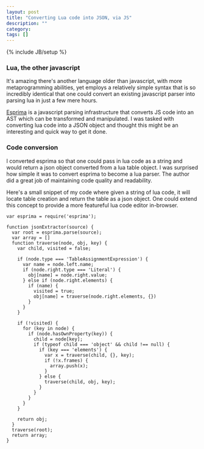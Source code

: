 ```yaml
---
layout: post
title: "Converting Lua code into JSON, via JS"
description: ""
category: 
tags: []
---
```

{% include JB/setup %}

### Lua, the other javascript

It's amazing there's another language older than javascript, with more metaprogramming abilities,
yet employs a relatively simple syntax that is so incredibly identical that one could convert an
existing javascript parser into parsing lua in just a few mere hours.  

[Esprima](http://www.esprima.org) is a javascript parsing infrastructure that converts JS code into
an AST which can be transformed and manipulated.  I was tasked with converting lua code into a 
JSON object and thought this might be an interesting and quick way to get it done.  

### Code conversion

I converted esprima so that one could pass in lua code as a string and would return a json object 
converted from a lua table object.  I was surprised how simple it was to convert esprima to become 
a lua parser.  The author did a great job of maintaining code quality and readability.

Here's a small snippet of my code where given a string of lua code, it will locate table creation
and return the table as a json object.  One could extend this concept to provide a more featureful
lua code editor in-browser.  

    var esprima = require('esprima');

    function jsonExtractor(source) {
      var root = esprima.parse(source);
      var array = []
      function traverse(node, obj, key) {
        var child, visited = false;

        if (node.type === 'TableAssignmentExpression') {
          var name = node.left.name;
          if (node.right.type === 'Literal') {
            obj[name] = node.right.value;
          } else if (node.right.elements) {
            if (name) {
              visited = true;
              obj[name] = traverse(node.right.elements, {})
            }
          }
        }

        if (!visited) {
          for (key in node) {
            if (node.hasOwnProperty(key)) {
              child = node[key];
              if (typeof child === 'object' && child !== null) {
                if (key === 'elements') {
                  var x = traverse(child, {}, key);
                  if (!x.frames) {
                    array.push(x);
                  }
                } else {
                  traverse(child, obj, key);
                }
              }
            }
          }
        }

        return obj;
      }
      traverse(root);
      return array;
    }

